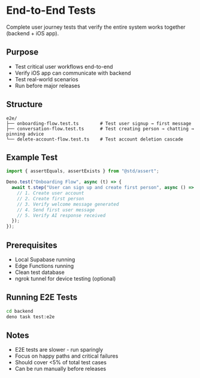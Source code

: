 # End-to-End Tests

Complete user journey tests that verify the entire system works together (backend + iOS app).

## Purpose
- Test critical user workflows end-to-end
- Verify iOS app can communicate with backend
- Test real-world scenarios
- Run before major releases

## Structure
```
e2e/
├── onboarding-flow.test.ts        # Test user signup → first message
├── conversation-flow.test.ts      # Test creating person → chatting → pinning advice
└── delete-account-flow.test.ts    # Test account deletion cascade
```

## Example Test
```typescript
import { assertEquals, assertExists } from "@std/assert";

Deno.test("Onboarding Flow", async (t) => {
  await t.step("User can sign up and create first person", async () => {
    // 1. Create user account
    // 2. Create first person
    // 3. Verify welcome message generated
    // 4. Send first user message
    // 5. Verify AI response received
  });
});
```

## Prerequisites
- Local Supabase running
- Edge Functions running
- Clean test database
- ngrok tunnel for device testing (optional)

## Running E2E Tests
```bash
cd backend
deno task test:e2e
```

## Notes
- E2E tests are slower - run sparingly
- Focus on happy paths and critical failures
- Should cover <5% of total test cases
- Can be run manually before releases
